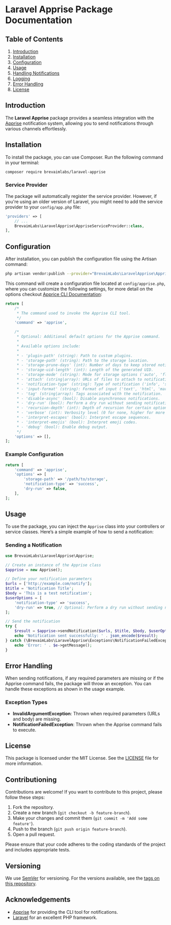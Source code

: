 # Laravel Apprise Package Documentation

## Table of Contents
1. [Introduction](#introduction)
2. [Installation](#installation)
3. [Configuration](#configuration)
4. [Usage](#usage)
5. [Handling Notifications](#handling-notifications)
6. [Logging](#logging)
7. [Error Handling](#error-handling)
8. [License](#license)

## Introduction

The **Laravel Apprise** package provides a seamless integration with the [Apprise](https://github.com/caronc/apprise) notification system, allowing you to send notifications through various channels effortlessly.

## Installation

To install the package, you can use Composer. Run the following command in your terminal:

```bash
composer require brevaimlabs/laravel-apprise
```

### Service Provider

The package will automatically register the service provider. However, if you're using an older version of Laravel, you might need to add the service provider to your `config/app.php` file:

```php
'providers' => [
    // ...
    BrevaimLabs\LaravelApprise\AppriseServiceProvider::class,
],
```

## Configuration

After installation, you can publish the configuration file using the Artisan command:

```bash
php artisan vendor:publish --provider="BrevaimLabs\LaravelApprise\AppriseServiceProvider"
```

This command will create a configuration file located at `config/apprise.php`, where you can customize the following settings, for more detail on the options checkout [Apprice CLI Documentation](https://github.com/caronc/apprise/wiki/CLI_Usage):

```php
return [
    /*
     * The command used to invoke the Apprise CLI tool.
     */
    'command' => 'apprise',

    /*
     * Optional: Additional default options for the Apprise command.
     *
     * Available options include:
     *
     * - 'plugin-path' (string): Path to custom plugins.
     * - 'storage-path' (string): Path to the storage location.
     * - 'storage-prune-days' (int): Number of days to keep stored notifications.
     * - 'storage-uid-length' (int): Length of the generated UID.
     * - 'storage-mode' (string): Mode for storage options ('auto', 'flush', 'memory').
     * - 'attach' (string|array): URLs of files to attach to notifications.
     * - 'notification-type' (string): Type of notification ('info', 'success', 'warning', 'failure').
     * - 'input-format' (string): Format of input ('text', 'html', 'markdown').
     * - 'tag' (string|array): Tags associated with the notification.
     * - 'disable-async' (bool): Disable asynchronous notifications.
     * - 'dry-run' (bool): Perform a dry run without sending notifications.
     * - 'recursion-depth' (int): Depth of recursion for certain options.
     * - 'verbose' (int): Verbosity level (0 for none, higher for more details).
     * - 'interpret-escapes' (bool): Interpret escape sequences.
     * - 'interpret-emojis' (bool): Interpret emoji codes.
     * - 'debug' (bool): Enable debug output.
     */
    'options' => [],
];
```

### Example Configuration

```php
return [
    'command' => 'apprise',
    'options' => [
        'storage-path' => '/path/to/storage',
        'notification-type' => 'success',
        'dry-run' => false,
    ],
];
```

## Usage

To use the package, you can inject the `Apprise` class into your controllers or service classes. Here’s a simple example of how to send a notification:

### Sending a Notification

```php
use BrevaimLabs\LaravelApprise\Apprise;

// Create an instance of the Apprise class
$apprise = new Apprise();

// Define your notification parameters
$urls = ['http://example.com/notify'];
$title = 'Notification Title';
$body = 'This is a test notification';
$userOptions = [
    'notification-type' => 'success',
    'dry-run' => true, // Optional: Perform a dry run without sending notifications
];

// Send the notification
try {
    $result = $apprise->sendNotification($urls, $title, $body, $userOptions);
    echo 'Notification sent successfully: ' . json_encode($result);
} catch (\BrevaimLabs\LaravelApprise\Exceptions\NotificationFailedException $e) {
    echo 'Error: ' . $e->getMessage();
}

```

## Error Handling

When sending notifications, if any required parameters are missing or if the Apprise command fails, the package will throw an exception. You can handle these exceptions as shown in the usage example.

### Exception Types

- **InvalidArgumentException**: Thrown when required parameters (URLs and body) are missing.
- **NotificationFailedException**: Thrown when the Apprise command fails to execute.

## License

This package is licensed under the MIT License. See the [LICENSE](LICENSE) file for more information.


## Contributioning

Contributions are welcome! If you want to contribute to this project, please follow these steps:

1. Fork the repository.
2. Create a new branch (`git checkout -b feature-branch`).
3. Make your changes and commit them (`git commit -m 'Add some feature'`).
4. Push to the branch (`git push origin feature-branch`).
5. Open a pull request.

Please ensure that your code adheres to the coding standards of the project and includes appropriate tests.

## Versioning

We use [SemVer](http://semver.org/) for versioning. For the versions available, see the [tags on this repository](https://github.com/BrevaimLabs/laravel-apprise/tags).

## Acknowledgements

- [Apprise](https://github.com/caronc/apprise) for providing the CLI tool for notifications.
- [Laravel](https://laravel.com/) for an excellent PHP framework.
